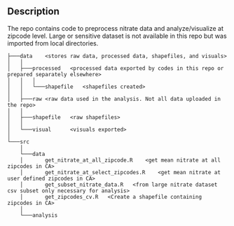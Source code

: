 ## Description
The repo contains code to preprocess nitrate data and analyze/visualize at zipcode level. Large or sensitive dataset is not available in this repo but was imported from local directories.


```
├───data	<stores raw data, processed data, shapefiles, and visuals>
│   │
│   ├───processed	<processed data exported by codes in this repo or prepared separately elsewhere>
│   │   │
│   │   └───shapefile	<shapefiles created>
│   │
│   ├───raw	<raw data used in the analysis. Not all data uploaded in the repo>
│   │
│   ├───shapefile	<raw shapefiles>
│   │
│   └───visual		<visuals exported>
│
└───src
    │
    └───data
    │       get_nitrate_at_all_zipcode.R	<get mean nitrate at all zipcodes in CA>
    │       get_nitrate_at_select_zipcodes.R	<get mean nitrate at user defined zipcodes in CA>
    │       get_subset_nitrate_data.R	<from large nitrate dataset csv subset only necessary for analysis>
    │       get_zipcodes_cv.R	<Create a shapefile containing zipcodes in CA>
    │
    └───analysis
```
